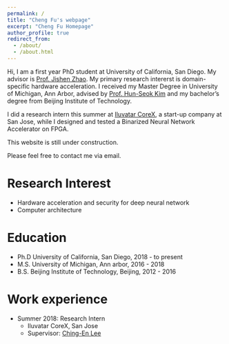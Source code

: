 ```yaml
---
permalink: /
title: "Cheng Fu's webpage"
excerpt: "Cheng Fu Homepage"
author_profile: true
redirect_from: 
  - /about/
  - /about.html
---
```


<!-- This is the front page of a website that is powered by the [academicpages template](https://github.com/academicpages/academicpages.github.io) and hosted on GitHub pages. [GitHub pages](https://pages.github.com) is a free service in which websites are built and hosted from code and data stored in a GitHub repository, automatically updating when a new commit is made to the respository. This template was forked from the [Minimal Mistakes Jekyll Theme](https://mmistakes.github.io/minimal-mistakes/) created by Michael Rose, and then extended to support the kinds of content that academics have: publications, talks, teaching, a portfolio, blog posts, and a dynamically-generated CV. You can fork [this repository](https://github.com/academicpages/academicpages.github.io) right now, modify the configuration and markdown files, add your own PDFs and other content, and have your own site for free, with no ads! An older version of this template powers my own personal website at [stuartgeiger.com](http://stuartgeiger.com), which uses [this Github repository](https://github.com/staeiou/staeiou.github.io). -->

Hi, I am a first year PhD student at University of California, San Diego. My advisor is [Prof. Jishen Zhao](http://cseweb.ucsd.edu/~jzhao/). My primary research intererst is domain-specific hardware acceleration. I received my Master Degree in University of Michigan, Ann Arbor, advised by [Prof. Hun-Seok Kim](https://kim.engin.umich.edu/) and my bachelor’s degree from Beijing Institute of Technology.

I did a research intern this summer at [Iluvatar CoreX](https://www.linkedin.com/company/iluvatar-corex-inc/), a start-up company at San Jose, while I designed and tested a Binarized Neural Network Accelerator on FPGA. 

This website is still under construction.

Please feel free to contact me via email.

Research Interest 
======
* Hardware acceleration and security for deep neural network
* Computer architecture 

Education
======
* Ph.D University of California, San Diego, 2018 - to present
* M.S. University of Michigan, Ann arbor, 2016 - 2018
* B.S. Beijing Institute of Technology, Beijing, 2012 - 2016

Work experience
======
* Summer 2018: Research Intern
  * Iluvatar CoreX, San Jose
  * Supervisor: [Ching-En Lee](https://www.lchingen.com/)
